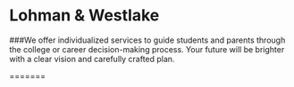 
Lohman & Westlake
==============

###We offer individualized services to guide students and parents through the college or career decision-making process.
Your future will be brighter with a clear vision and carefully crafted plan.

=======
